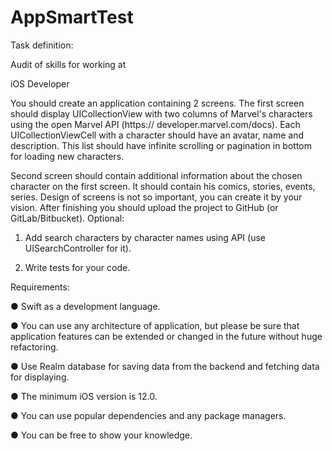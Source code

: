 # AppSmartTest
Task definition:

Audit of skills for working at

iOS Developer

 You should create an application containing 2 screens. The first screen should display UICollectionView with two columns of Marvel's characters using the open Marvel API (​https:// developer.marvel.com/docs​). Each UICollectionViewCell with a character should have an avatar, name and description. This list should have infinite scrolling or pagination in bottom for loading new characters.
 
Second screen should contain additional information about the chosen character on the first screen. It should contain his comics, stories, events, series.
Design of screens is not so important, you can create it by your vision.
After finishing you should upload the project to GitHub (or GitLab/Bitbucket).
Optional:

1. Add search characters by character names using API (use UISearchController for it).

3. Write tests for your code.

Requirements:

● Swift as a development language.

● You can use any architecture of application, but please be sure that application
features can be extended or changed in the future without huge refactoring.

● Use Realm database for saving data from the backend and fetching data for
displaying.

● The minimum iOS version is 12.0.

● You can use popular dependencies and any package managers.

● You can be free to show your knowledge.
